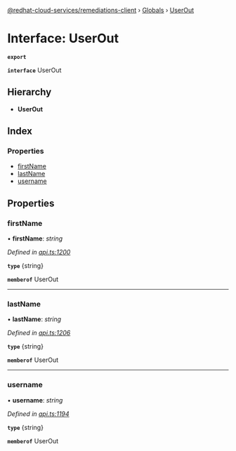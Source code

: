 [@redhat-cloud-services/remediations-client](../README.md) › [Globals](../globals.md) › [UserOut](userout.md)

# Interface: UserOut

**`export`** 

**`interface`** UserOut

## Hierarchy

* **UserOut**

## Index

### Properties

* [firstName](userout.md#firstname)
* [lastName](userout.md#lastname)
* [username](userout.md#username)

## Properties

###  firstName

• **firstName**: *string*

*Defined in [api.ts:1200](https://github.com/RedHatInsights/javascript-clients/blob/master/packages/remediations/api.ts#L1200)*

**`type`** {string}

**`memberof`** UserOut

___

###  lastName

• **lastName**: *string*

*Defined in [api.ts:1206](https://github.com/RedHatInsights/javascript-clients/blob/master/packages/remediations/api.ts#L1206)*

**`type`** {string}

**`memberof`** UserOut

___

###  username

• **username**: *string*

*Defined in [api.ts:1194](https://github.com/RedHatInsights/javascript-clients/blob/master/packages/remediations/api.ts#L1194)*

**`type`** {string}

**`memberof`** UserOut
